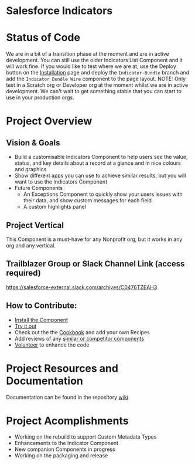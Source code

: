 # Salesforce Indicators

# Status of Code
We are in a bit of a transition phase at the moment and are in active development. 
You can still use the older Indicators List Component and it will work fine. 
If you would like to test where we are at, use the Deploy button on the [Installation](../../wiki/Installing-Salesforce-Indicators) page and deploy the `Indicator-Bundle` branch and add the `Indicator Bundle Wire` component to the page layout. 
NOTE: Only test in a Scratch org or Developer org at the moment whilst we are in active development.
We can't wait to get something stable that you can start to use in your production orgs. 

# Project Overview
## Vision & Goals
* Build a customisable Indicators Component to help users see the value, status, and key details about a record at a glance and in nice colours and graphics 
* Show different apps you can use to achieve similar results, but you will want to use the Indicators Component
* Future Components
  * An Exceptions Component to quickly show your users issues with their data, and show custom messages for each field
  * A custom highlights panel

## Project Vertical
This Component is a must-have for any Nonprofit org, but it works in any org and any vertical. 

## Trailblazer Group or Slack Channel Link (access required)
https://salesforce-external.slack.com/archives/C0476TZEAH3

## How to Contribute:
- [Install the Component](../../wiki/Installing-Salesforce-Indicators)
- [Try it out](../../wiki/Indicator-Bundle)
- Check out the the [Cookbook](../../wiki/Cookbook) and add your own Recipes
- Add reviews of any [similar or competitor components](../../wiki/Other-Components)
- [Volunteer](../../wiki/How-to-Volunteer) to enhance the code

# Project Resources and Documentation
Documentation can be found in the repository [wiki](../../wiki)

# Project Acomplishments
* Working on the rebuild to support Custom Metadata Types
* Enhancements to the Indicator Component
* New companion Components in progress
* Working on the packaging and release
